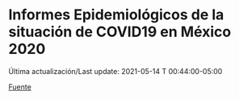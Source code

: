 # Informes Epidemiológicos de la situación de COVID19 en México 2020
Última actualización/Last update: 2021-05-14 T 00:44:00-05:00

 [Fuente](https://www.gob.mx/salud/documentos/informes-epidemiologicos-de-la-situacion-de-covid19-en-mexico-2020)
